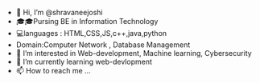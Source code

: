 - 👋 Hi, I’m @shravaneejoshi
- 🎓🎓Pursing BE in Information Technology
- 💻languages : HTML,CSS,JS,c++,java,python
- Domain:Computer Network , Database Management 
- 👀 I’m interested in Web-development, Machine learning, Cybersecurity
- 🌱 I’m currently learning web-devlopment
- 📫 How to reach me ...


<!---
shravaneejoshi/shravaneejoshi is a ✨ special ✨ repository because its `README.md` (this file) appears on your GitHub profile.
You can click the Preview link to take a look at your changes.
--->
